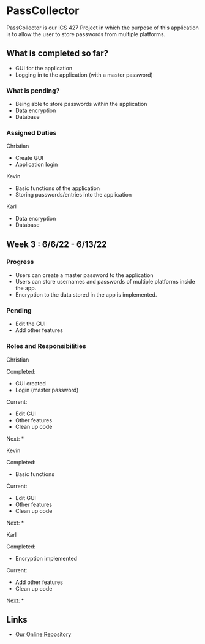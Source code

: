 # PassCollector

PassCollector is our ICS 427 Project in which the purpose of this application is to allow the user to store passwords from multiple platforms.

## What is completed so far?
* GUI for the application
* Logging in to the application (with a master password)

### What is pending?
* Being able to store passwords within the application
* Data encryption
* Database 

### Assigned Duties
Christian
* Create GUI
* Application login

Kevin
* Basic functions of the application
* Storing passwords/entries into the application

Karl
* Data encryption
* Database


## Week 3 : 6/6/22 - 6/13/22

### Progress
* Users can create a master password to the application
* Users can store usernames and passwords of multiple platforms inside the app.
* Encryption to the data stored in the app is implemented.

### Pending
* Edit the GUI
* Add other features

### Roles and Responsibilities
Christian

Completed:
* GUI created
* Login (master password)

Current:
* Edit GUI
* Other features
* Clean up code

Next: *

Kevin

Completed:
* Basic functions

Current:
* Edit GUI
* Other features
* Clean up code

Next: *

Karl

Completed:
* Encryption implemented

Current: 
* Add other features
* Clean up code

Next: *

## Links
* [Our Online Repository](https://github.com/Ternary-Crew/PassCollector)
